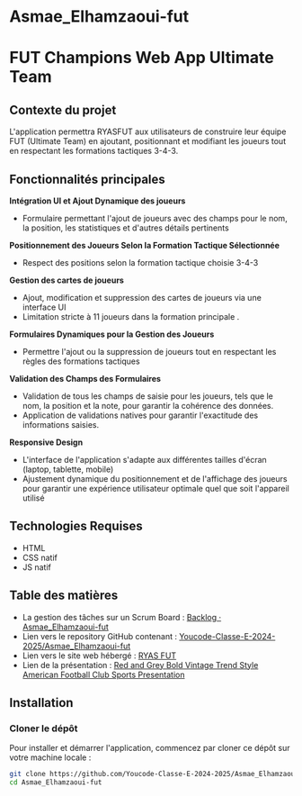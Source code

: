 # Asmae_Elhamzaoui-fut
# FUT Champions Web App Ultimate Team


## Contexte du projet
L'application permettra RYASFUT aux utilisateurs de construire leur équipe FUT (Ultimate Team) en ajoutant, positionnant et modifiant les joueurs tout en respectant les formations tactiques 3-4-3. 

## Fonctionnalités principales

**Intégration UI et Ajout Dynamique des joueurs**

-   Formulaire permettant l'ajout de joueurs avec des champs pour le nom, la position, les statistiques et d'autres détails pertinents

**Positionnement des Joueurs Selon la Formation Tactique Sélectionnée**
-   Respect des positions selon la formation tactique choisie  3-4-3

**Gestion des cartes de joueurs**

-   Ajout, modification et suppression des cartes de joueurs via une interface UI
-   Limitation stricte à 11 joueurs dans la formation principale .

**Formulaires Dynamiques pour la Gestion des Joueurs**
-   Permettre l'ajout ou la suppression de joueurs tout en respectant les règles des formations tactiques 

**Validation des Champs des Formulaires**
-   Validation de tous les champs de saisie pour les joueurs, tels que le nom, la position et la note, pour garantir la cohérence des données.
-   Application de validations natives pour garantir l'exactitude des informations saisies.

**Responsive Design**

-   L'interface de l'application s'adapte aux différentes tailles d'écran (laptop, tablette, mobile)
-   Ajustement dynamique du positionnement et de l'affichage des joueurs pour garantir une expérience utilisateur optimale quel que soit l'appareil utilisé

## Technologies Requises
-   HTML
-   CSS natif 
-   JS  natif

## Table des matières

- La gestion des tâches sur un Scrum Board : [Backlog · Asmae_Elhamzaoui-fut](https://github.com/orgs/Youcode-Classe-E-2024-2025/projects/53)
-  Lien vers le repository GitHub contenant : [Youcode-Classe-E-2024-2025/Asmae_Elhamzaoui-fut](https://github.com/Youcode-Classe-E-2024-2025/Asmae_Elhamzaoui-fut)
- Lien vers le site web hébergé : [RYAS FUT](https://youcode-classe-e-2024-2025.github.io/Asmae_Elhamzaoui-fut/)
- Lien de la présentation : [Red and Grey Bold Vintage Trend Style American Football Club Sports Presentation](https://www.canva.com/design/DAGX3z6IVng/YfPlul1kjgmh58aziiV5oA/view?utm_content=DAGX3z6IVng&utm_campaign=designshare&utm_medium=link&utm_source=editor)
 
## Installation

### Cloner le dépôt

Pour installer et démarrer l'application, commencez par cloner ce dépôt sur votre machine locale :

```bash
git clone https://github.com/Youcode-Classe-E-2024-2025/Asmae_Elhamzaoui-fut.git
cd Asmae_Elhamzaoui-fut 
